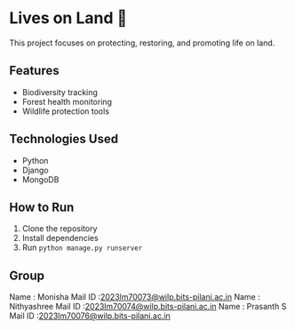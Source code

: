 # Lives on Land 🌱

This project focuses on protecting, restoring, and promoting life on land.

## Features
- Biodiversity tracking
- Forest health monitoring
- Wildlife protection tools

## Technologies Used
- Python
- Django
- MongoDB

## How to Run
1. Clone the repository
2. Install dependencies
3. Run `python manage.py runserver`

## Group 
Name : Monisha       Mail ID :2023lm70073@wilp.bits-pilani.ac.in
Name : Nithyashree   Mail ID :2023lm70074@wilp.bits-pilani.ac.in
Name : Prasanth S    Mail ID :2023lm70076@wilp.bits-pilani.ac.in
